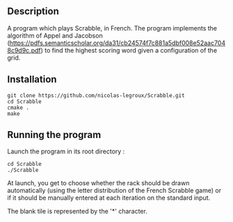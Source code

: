 ## Description

A program which plays Scrabble, in French. The program implements the algorithm of Appel and Jacobson (https://pdfs.semanticscholar.org/da31/cb24574f7c881a5dbf008e52aac7048c9d9c.pdf) to find the highest scoring word given a configuration of the grid.

## Installation

	git clone https://github.com/nicolas-legroux/Scrabble.git
	cd Scrabble
	cmake .
	make

## Running the program

Launch the program in its root directory :

	cd Scrabble
	./Scrabble

At launch, you get to choose whether the rack should be drawn automatically (using the letter distribution of the French Scrabble game) or if it should be manually entered at each iteration on the standard input.

The blank tile is represented by the '*' character.
